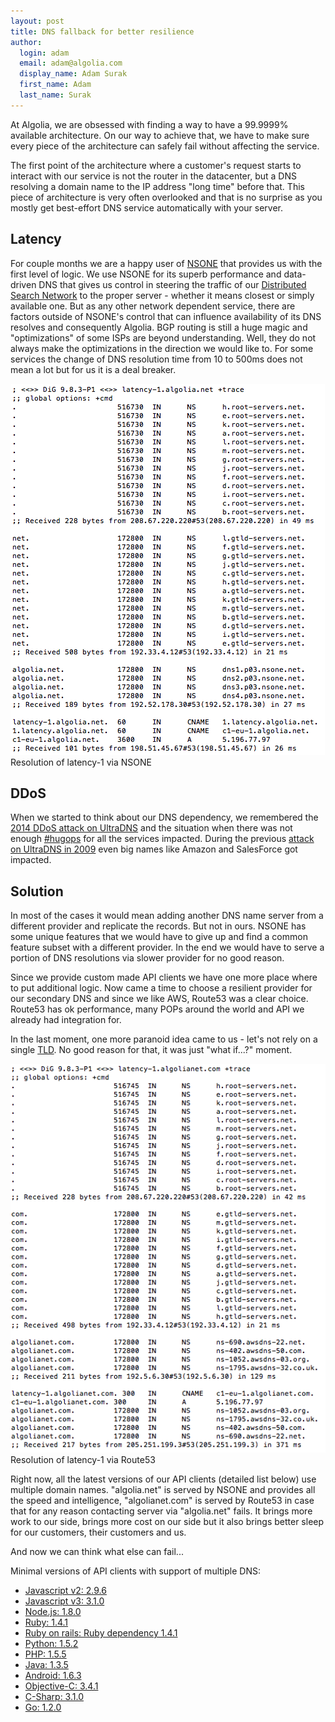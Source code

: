 ```yaml
---
layout: post
title: DNS fallback for better resilience
author:
  login: adam
  email: adam@algolia.com
  display_name: Adam Surak
  first_name: Adam
  last_name: Surak
---
```


At Algolia, we are obsessed with finding a way to have a 99.9999% available
architecture. On our way to achieve that, we have to make sure every piece of
the architecture can safely fail without affecting the service.

The first point of the architecture where a customer's request starts to
interact with our service is not the router in the datacenter, but a DNS
resolving a domain name to the IP address "long time" before that. This piece
of architecture is very often overlooked and that is no surprise as you mostly
get best-effort DNS service automatically with your server.

## Latency

For couple months we are a happy user of [NSONE][1] that
provides us with the first level of logic. We use NSONE for its superb
performance and data-driven DNS that gives us control in steering the traffic
of our [Distributed Search Network][2] to the proper
server - whether it means closest or simply available one. But as any other
network dependent service, there are factors outside of NSONE's control that
can influence availability of its DNS resolves and consequently Algolia. BGP
routing is still a huge magic and "optimizations" of some ISPs are beyond
understanding. Well, they do not always make the optimizations in the
direction we would like to. For some services the change of DNS resolution
time from 10 to 500ms does not mean a lot but for us it is a deal breaker.

[![nsone-dig-latency][3]](https://blog.algolia.com/wp-content/uploads/2015/05/nsone-dig-latency.png) Resolution of latency-1 via NSONE

## DDoS

When we started to think about our DNS dependency, we remembered the [2014
DDoS attack on UltraDNS][4] and the situation when there was not enough
[#hugops][5] for all the services impacted.
During the previous [attack on UltraDNS in 2009][6] even
big names like Amazon and SalesForce got impacted.

## Solution

In most of the cases it would mean adding another DNS name server from a
different provider and replicate the records. But not in ours. NSONE has some
unique features that we would have to give up and find a common feature subset
with a different provider. In the end we would have to serve a portion of DNS
resolutions via slower provider for no good reason.

Since we provide custom made API clients we have one more place where to put
additional logic. Now came a time to choose a resilient provider for our
secondary DNS and since we like AWS, Route53 was a clear choice. Route53 has
ok performance, many POPs around the world and API we already had integration
for.

In the last moment, one more paranoid idea came to us - let's not rely on a
single [TLD][7]. No good reason
for that, it was just "what if...?" moment.

[![route53-dig-latency][8]](https://blog.algolia.com/wp-content/uploads/2015/05/route53-dig-latency.png) Resolution of latency-1 via
Route53

Right now, all the latest versions of our API clients (detailed list below)
use multiple domain names. "algolia.net" is served by NSONE and provides all
the speed and intelligence, "algolianet.com" is served by Route53 in case that
for any reason contacting server via "algolia.net" fails. It brings more work
to our side, brings more cost on our side but it also brings better sleep for
our customers, their customers and us.

And now we can think what else can fail...

Minimal versions of API clients with support of multiple DNS:

  * [Javascript v2: 2.9.6](https://github.com/algolia/algoliasearch-client-js/releases/tag/2.9.6)
  * [Javascript v3: 3.1.0](https://github.com/algolia/algoliasearch-client-js)
  * [Node.js: 1.8.0](https://github.com/algolia/algoliasearch-client-node)
  * [Ruby: 1.4.1](https://github.com/algolia/algoliasearch-client-ruby)
  * [Ruby on rails: Ruby dependency 1.4.1](https://github.com/algolia/algoliasearch-rails)
  * [Python: 1.5.2](https://github.com/algolia/algoliasearch-client-python)
  * [PHP: 1.5.5](https://github.com/algolia/algoliasearch-client-php)
  * [Java: 1.3.5](https://github.com/algolia/algoliasearch-client-java)
  * [Android: 1.6.3](https://github.com/algolia/algoliasearch-client-android)
  * [Objective-C: 3.4.1](https://github.com/algolia/algoliasearch-client-objc)
  * [C-Sharp: 3.1.0](https://github.com/algolia/algoliasearch-client-csharp)
  * [Go: 1.2.0](https://github.com/algolia/algoliasearch-client-go)


[1]: https://nsone.net
[2]: https://www.algolia.com/dsn
[3]: /assets/nsone-dig-latency.png
[4]: https://threatpost.com/ultradns-dealing-with-ddos-attack/105806
[5]: https://twitter.com/hashtag/hugops
[6]: http://www.zdnet.com/article/ddos-attack-on-ultradns-affects-amazon-com-salesforce-com-petco-com/
[7]: http://en.wikipedia.org/wiki/Top-level_domain
[8]: /assets/route53-dig-latency.png
